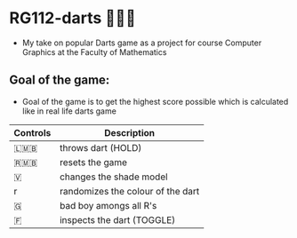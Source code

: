 # RG112-darts 🎯🎯🎯
  - My take on popular Darts game as a project for course Computer Graphics at the Faculty of Mathematics

## Goal of the game: ##
   - Goal of the game is to get the highest score possible which is calculated like in real life darts game
   

| Controls | Description |
| --- | --- |
| 🇱🇲🇧 | throws dart (HOLD) |
| 🇷🇲🇧 | resets the game |
| 🇻 | changes the shade model |
| r | randomizes the colour of the dart |
| 🇬 | bad boy amongs all R's |
| 🇫 | inspects the dart (TOGGLE) |
